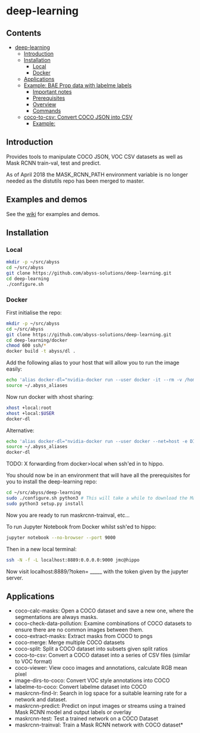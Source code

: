 deep-learning
=================
## Contents
   * [deep-learning](#deep-learning)
      * [Introduction](#introduction)
      * [Installation](#installation)
         * [Local](#local)
         * [Docker](#docker)
      * [Applications](#applications)
      * [Example: BAE Prop data with labelme labels](#example-bae-prop-data-with-labelme-labels)
         * [Important notes](#important-notes)
         * [Prerequisites](#prerequisites)
         * [Overview](#overview)
         * [Commands](#commands)
      * [coco-to-csv: Convert COCO JSON into CSV](#coco-to-csv-convert-coco-json-into-csv)
         * [Example:](#example)

## Introduction
Provides tools to manipulate COCO JSON, VOC CSV datasets as well as Mask RCNN train-val, test and predict.

As of April 2018 the MASK_RCNN_PATH environment variable is no longer needed as the distutils repo has been merged to master.

## Examples and demos
See the [wiki](https://github.com/abyss-solutions/deep-learning/wiki) for examples and demos.

## Installation
### Local
```bash 
mkdir -p ~/src/abyss
cd ~/src/abyss
git clone https://github.com/abyss-solutions/deep-learning.git
cd deep-learning
./configure.sh
```

### Docker
First initialise the repo:
```bash 
mkdir -p ~/src/abyss
cd ~/src/abyss
git clone https://github.com/abyss-solutions/deep-learning.git
cd deep-learning/docker
chmod 600 ssh/*
docker build -t abyss/dl .
```

Add the following alias to your host that will allow you to run the image easily:
```bash
echo 'alias docker-dl="nvidia-docker run --user docker -it --rm -v /home/$USER:/home/docker -v /:/host -e DISPLAY=$DISPLAY -v /tmp/.X11-unix:/tmp/.X11-unix -p 8888:8888 -p 7001:7001 abyss/dl bash"' > ~/.abyss_aliases
source ~/.abyss_aliases
```
 
Now run docker with xhost sharing:
```bash
xhost +local:root
xhost +local:$USER
docker-dl
```
Alternative:
```bash
echo 'alias docker-dl="nvidia-docker run --user docker --net=host -e DISPLAY=$DISPLAY -it -p 8888:8888 -p 7001:7001 -p 6006:6006 --volume "$HOME/.Xauthority:/root/.Xauthority:rw" -v ~/src:/home/docker/src -v /mnt:/mnt -v /tmp/.X11-unix:/tmp/.X11-unix -v /:/host --rm abyss/dl bash"' > ~/.abyss_aliases
source ~/.abyss_aliases
docker-dl
```

TODO: X forwarding from docker>local when ssh'ed in to hippo.

You should now be in an environment that will have all the prerequisites for you to install the deep-learning repo:
```bash
cd ~/src/abyss/deep-learning
sudo ./configure.sh python3 # This will take a while to download the MaskRCNN weights
sudo python3 setup.py install
```

Now you are ready to run maskrcnn-trainval, etc...

To run Jupyter Notebook from Docker whilst ssh'ed to hippo:
```bash
jupyter notebook --no-browser --port 9000
```

Then in a new local terminal:
```bash
ssh -N -f -L localhost:8889:0.0.0.0:9000 jmc@hippo
```
Now visit localhost:8889/?token= _____ with the token given by the jupyter server.

## Applications
* coco-calc-masks: Open a COCO dataset and save a new one, where the segmentations are always masks.
* coco-check-data-pollution: Examine combinations of COCO datasets to ensure there are no common images between them.
* coco-extract-masks: Extract masks from COCO to pngs
* coco-merge: Merge multiple COCO datasets
* coco-split: Split a COCO dataset into subsets given split ratios
* coco-to-csv: Convert a COCO dataset into a series of CSV files (similar to VOC format)
* coco-viewer: View coco images and annotations, calculate RGB mean pixel
* image-dirs-to-coco: Convert VOC style annotations into COCO
* labelme-to-coco: Convert labelme dataset into COCO
* maskrcnn-find-lr: Search in log space for a suitable learning rate for a network and dataset.
* maskrcnn-predict: Predict on input images or streams using a trained Mask RCNN model and output labels or overlay
* maskrcnn-test: Test a trained network on a COCO Dataset
* maskrcnn-trainval: Train a Mask RCNN network with COCO dataset* 

